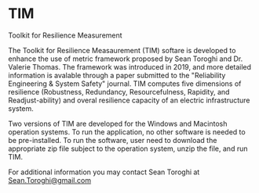 # TIM
Toolkit for Resilience Measurement

The Toolkit for Resilience Measaurement (TIM) softare is developed to enhance the use of metric framework proposed by Sean Toroghi and Dr. Valerie Thomas. The framework was introduced in 2019, and more detailed information is avalable through a paper submitted to the "Reliability Engineering & System Safety" journal. TIM computes five dimensions of resilience (Robustness, Redundancy, Resourcefulness, Rapidity, and Readjust-ability) and overal resilience capacity of an electric infrastructure system. 

Two versions of TIM are developed for the Windows and Macintosh operation systems. To run the application, no other software is needed to be pre-installed.  To run the software, user need to download the appropriate zip file subject to the operation system, unzip the file, and run TIM.

For additional information you may contact Sean Toroghi at Sean.Toroghi@gmail.com
